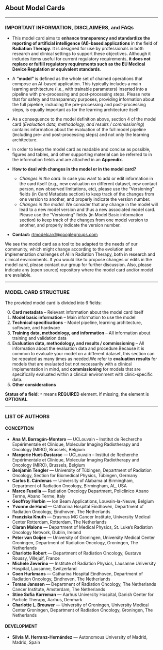## About Model Cards

---

### IMPORTANT INFORMATION, DISCLAIMERS, and FAQs

- This model card aims to **enhance transparency and standardize the reporting of artificial intelligence (AI)-based applications** in the field of **Radiation Therapy**. It is designed for use by professionals in both research and clinical settings to support these objectives. Although it includes items useful for current regulatory requirements, **it does not replace or fulfill regulatory requirements such as the EU Medical Device Regulation or equivalent standards**.
- A **“model”** is defined as the whole set of chained operations that compose an AI-based application. This typically includes a main learning architecture (i.e., with trainable parameters) inserted into a pipeline with pre-processing and post-processing steps. Please note that for safety and transparency purposes, providing information about the full pipeline, including the pre-processing and post-processing steps, is equally important as for the learning architecture itself.
- As a consequence to the model definition above, section 4 of the model card (*Evaluation data, methodology, and results / commissioning*) contains information about the evaluation of the full model pipeline (including pre- and post-processing steps) and not only the learning architecture.
- In order to keep the model card as readable and concise as possible, figures and tables, and other supporting material can be referred to in the information fields and are attached in an **Appendix**.
- **How to deal with changes in the model or in the model card?**

  - *Changes in the card*: In case you want to add or edit information in the card itself (e.g., new evaluation on different dataset, new contact person, new observed limitations, etc), please use the “Versioning” fields (in Card Metadata section) to keep track of the changes from one version to another, and properly indicate the version number.
  - *Changes in the model*: We consider that any change in the model will lead to a new model version and thus a new associated model card. Please use the “Versioning” fields (in Model Basic information section) to keep track of the changes from one model version to another, and properly indicate the version number.
- **Contact:** rtmodelcard@googlegroups.com

We see the model card as a tool to be adapted to the needs of our community, which might change according to the evolution and implementation challenges of AI in Radiation Therapy, both in research and clinical environments. If you would like to propose changes or edits in the model card, please contact our group for further discussion. Also, please indicate any (open source) repository where the model card and/or model are available.

---

### MODEL CARD STRUCTURE

The provided model card is divided into 6 fields:

0) **Card metadata** – Relevant information about the model card itself
1) **Model basic information** – Main information to use the model
2) **Technical specifications** – Model pipeline, learning architecture, software, and hardware
3) **Training data, methodology, and information** – All information about training and validation data
4) **Evaluation data, methodology, and results / commissioning** – All information about the evaluation data and procedure.Because it is common to evaluate your model on a different dataset, this section can be repeated as many times as needed.We refer to **evaluation results** for models that are evaluated but not necessarily with a clinical implementation in mind, and **commissioning** for models that are specifically evaluated within a clinical environment with clinic-specific data.
5) **Other considerations**

**Status of a field:** `*` means **REQUIRED** element. If missing, the element is **OPTIONAL**.


---

### LIST OF AUTHORS

#### CONCEPTION

- **Ana M. Barragán-Montero** — UCLouvain – Institut de Recherche Expérimentale et Clinique, Molecular Imaging Radiotherapy and Oncology (MIRO), Brussels, Belgium
- **Margerie Huet-Dastarac** — UCLouvain – Institut de Recherche Expérimentale et Clinique, Molecular Imaging Radiotherapy and Oncology (MIRO), Brussels, Belgium
- **Benjamin Tengler** — University of Tübingen, Department of Radiation Oncology, Section for Biomedical Physics, Tübingen, Germany
- **Carlos E. Cárdenas** — University of Alabama at Birmingham, Department of Radiation Oncology, Birmingham, AL, USA
- **Marco Fusella** — Radiation Oncology Department, Policlinico Abano Terme, Abano Terme, Italy
- **Geoffroy Herbin** — Ion Beam Applications, Louvain-la-Neuve, Belgium
- **Yvonne de Hond** — Catharina Hospital Eindhoven, Department of Radiation Oncology, Eindhoven, The Netherlands
- **Franziska Knuth** — Erasmus MC Cancer Institute, University Medical Center Rotterdam, Rotterdam, The Netherlands
- **Ciaran Malone** — Department of Medical Physics, St. Luke’s Radiation Oncology Network, Dublin, Ireland
- **Peter van Ooijen** — University of Groningen, University Medical Center Groningen, Department of Radiation Oncology, Groningen, The Netherlands
- **Charlotte Robert** — Department of Radiation Oncology, Gustave Roussy, Villejuif, France
- **Michele Zeverino** — Institute of Radiation Physics, Lausanne University Hospital, Lausanne, Switzerland
- **Coen Hurkmans** — Catharina Hospital Eindhoven, Department of Radiation Oncology, Eindhoven, The Netherlands
- **Tomas Janssen** — Department of Radiation Oncology, The Netherlands Cancer Institute, Amsterdam, The Netherlands
- **Stine Sofia Korreman** — Aarhus University Hospital, Danish Center for Particle Therapy, Aarhus, Denmark
- **Charlotte L. Brouwer** — University of Groningen, University Medical Center Groningen, Department of Radiation Oncology, Groningen, The Netherlands

#### DEVELOPMENT

* **Silvia M. Herranz-Hernández** — Autonomous University of Madrid, Madrid, Spain

